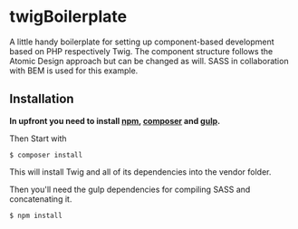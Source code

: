 # twigBoilerplate
A little handy boilerplate for setting up component-based development based on PHP respectively Twig. The component structure follows the Atomic Design approach but can be changed as will. SASS in collaboration with BEM is used for this example.

## Installation
__In upfront you need to install [npm](https://www.npmjs.com/), [composer](https://getcomposer.org/) and [gulp](https://gulpjs.com/).__

Then Start with 

`$ composer install`

This will install Twig and all of its dependencies into the vendor folder. 

Then you'll need the gulp dependencies for compiling SASS and concatenating it.

`$ npm install`

